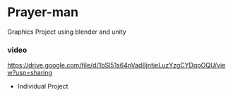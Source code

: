 # Prayer-man
Graphics Project using blender and unity
### video
https://drive.google.com/file/d/1bSl51s64nVad8jntjeLuzYzgCYDqpOQU/view?usp=sharing

* Individual Project
